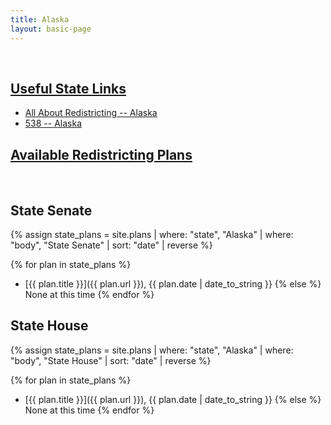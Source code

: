 ```yaml
---
title: Alaska
layout: basic-page
---
```


<br>

<u>Useful State Links</u>
---

- [All About Redistricting -- Alaska](https://redistricting.lls.edu/state/alaska/?cycle=2020&level=Congress&startdate=)
- [538 -- Alaska](https://projects.fivethirtyeight.com/redistricting-2022-maps/alaska/)

<u>Available Redistricting Plans</u>
---

<br>

State Senate
---
{% assign state_plans = site.plans | where: "state", "Alaska" | where: "body", "State Senate" | sort: "date" | reverse %}

{% for plan in state_plans %}
- [{{ plan.title }}]({{ plan.url }}), {{ plan.date | date_to_string }}
{% else %}
None at this time
{% endfor %}


State House
---
{% assign state_plans = site.plans | where: "state", "Alaska" | where: "body", "State House" | sort: "date" | reverse %}

{% for plan in state_plans %}
- [{{ plan.title }}]({{ plan.url }}), {{ plan.date | date_to_string }}
{% else %}
None at this time
{% endfor %}

